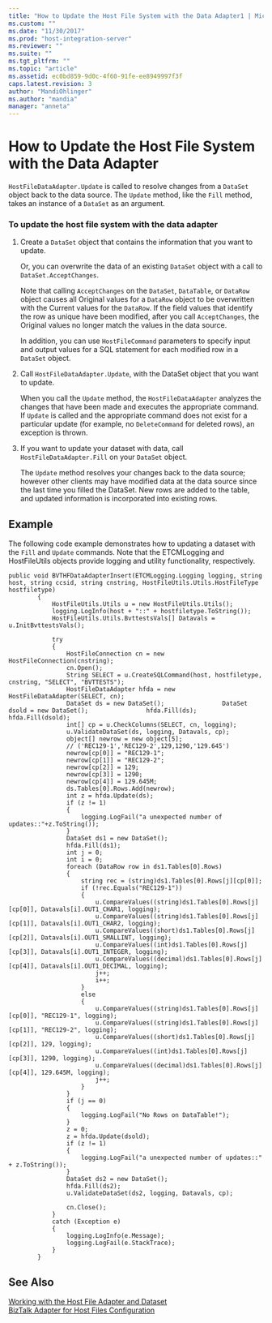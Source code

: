 ```yaml
---
title: "How to Update the Host File System with the Data Adapter1 | Microsoft Docs"
ms.custom: ""
ms.date: "11/30/2017"
ms.prod: "host-integration-server"
ms.reviewer: ""
ms.suite: ""
ms.tgt_pltfrm: ""
ms.topic: "article"
ms.assetid: ec0bd859-9d0c-4f60-91fe-ee8949997f3f
caps.latest.revision: 3
author: "MandiOhlinger"
ms.author: "mandia"
manager: "anneta"
---
```

# How to Update the Host File System with the Data Adapter
`HostFileDataAdapter.Update` is called to resolve changes from a `DataSet` object back to the data source. The `Update` method, like the `Fill` method, takes an instance of a `DataSet` as an argument.  
  
### To update the host file system with the data adapter  
  
1.  Create a `DataSet` object that contains the information that you want to update.  
  
     Or, you can overwrite the data of an existing `DataSet` object with a call to `DataSet.AcceptChanges`.  
  
     Note that calling `AcceptChanges` on the `DataSet`, `DataTable`, or `DataRow` object causes all Original values for a `DataRow` object to be overwritten with the Current values for the `DataRow`. If the field values that identify the row as unique have been modified, after you call `AcceptChanges`, the Original values no longer match the values in the data source.  
  
     In addition, you can use `HostFileCommand` parameters to specify input and output values for a SQL statement for each modified row in a `DataSet` object.  
  
2.  Call `HostFileDataAdapter.Update`, with the DataSet object that you want to update.  
  
     When you call the `Update` method, the `HostFileDataAdapter` analyzes the changes that have been made and executes the appropriate command. If `Update` is called and the appropriate command does not exist for a particular update (for example, no `DeleteCommand` for deleted rows), an exception is thrown.  
  
3.  If you want to update your dataset with data, call `HostFileDataAdapter.Fill` on your `DataSet` object.  
  
     The `Update` method resolves your changes back to the data source; however other clients may have modified data at the data source since the last time you filled the DataSet. New rows are added to the table, and updated information is incorporated into existing rows.  
  
## Example  
 The following code example demonstrates how to updating a dataset with the `Fill` and `Update` commands. Note that the ETCMLogging and HostFileUtils objects provide logging and utility functionality, respectively.  
  
```  
public void BVTHFDataAdapterInsert(ETCMLogging.Logging logging, string host, string ccsid, string cnstring, HostFileUtils.Utils.HostFileType hostfiletype)  
        {  
            HostFileUtils.Utils u = new HostFileUtils.Utils();  
            logging.LogInfo(host + "::" + hostfiletype.ToString());  
            HostFileUtils.Utils.BvttestsVals[] Datavals = u.InitBvttestsVals();  
  
            try  
            {  
                HostFileConnection cn = new HostFileConnection(cnstring);  
                cn.Open();  
                String SELECT = u.CreateSQLCommand(host, hostfiletype, cnstring, "SELECT", "BVTTESTS");  
                HostFileDataAdapter hfda = new HostFileDataAdapter(SELECT, cn);  
                DataSet ds = new DataSet();                DataSet dsold = new DataSet();                hfda.Fill(ds);                hfda.Fill(dsold);  
                int[] cp = u.CheckColumns(SELECT, cn, logging);  
                u.ValidateDataSet(ds, logging, Datavals, cp);  
                object[] newrow = new object[5];  
                // ('REC129-1','REC129-2',129,1290,'129.645')  
                newrow[cp[0]] = "REC129-1";  
                newrow[cp[1]] = "REC129-2";  
                newrow[cp[2]] = 129;  
                newrow[cp[3]] = 1290;  
                newrow[cp[4]] = 129.645M;  
                ds.Tables[0].Rows.Add(newrow);                  
                int z = hfda.Update(ds);  
                if (z != 1)  
                {  
                    logging.LogFail("a unexpected number of updates::"+z.ToString());  
                }  
                DataSet ds1 = new DataSet();  
                hfda.Fill(ds1);  
                int j = 0;  
                int i = 0;  
                foreach (DataRow row in ds1.Tables[0].Rows)  
                {  
                    string rec = (string)ds1.Tables[0].Rows[j][cp[0]];  
                    if (!rec.Equals("REC129-1"))  
                    {  
                        u.CompareValues((string)ds1.Tables[0].Rows[j][cp[0]], Datavals[i].OUT1_CHAR1, logging);  
                        u.CompareValues((string)ds1.Tables[0].Rows[j][cp[1]], Datavals[i].OUT1_CHAR2, logging);  
                        u.CompareValues((short)ds1.Tables[0].Rows[j][cp[2]], Datavals[i].OUT1_SMALLINT, logging);  
                        u.CompareValues((int)ds1.Tables[0].Rows[j][cp[3]], Datavals[i].OUT1_INTEGER, logging);  
                        u.CompareValues((decimal)ds1.Tables[0].Rows[j][cp[4]], Datavals[i].OUT1_DECIMAL, logging);  
                        j++;  
                        i++;  
                    }  
                    else  
                    {  
                        u.CompareValues((string)ds1.Tables[0].Rows[j][cp[0]], "REC129-1", logging);  
                        u.CompareValues((string)ds1.Tables[0].Rows[j][cp[1]], "REC129-2", logging);  
                        u.CompareValues((short)ds1.Tables[0].Rows[j][cp[2]], 129, logging);  
                        u.CompareValues((int)ds1.Tables[0].Rows[j][cp[3]], 1290, logging);  
                        u.CompareValues((decimal)ds1.Tables[0].Rows[j][cp[4]], 129.645M, logging);  
                        j++;  
                    }  
                }  
                if (j == 0)  
                {  
                    logging.LogFail("No Rows on DataTable!");  
                }  
                z = 0;  
                z = hfda.Update(dsold);  
                if (z != 1)  
                {  
                    logging.LogFail("a unexpected number of updates::" + z.ToString());  
                }  
                DataSet ds2 = new DataSet();  
                hfda.Fill(ds2);  
                u.ValidateDataSet(ds2, logging, Datavals, cp);  
  
                cn.Close();  
            }  
            catch (Exception e)  
            {  
                logging.LogInfo(e.Message);  
                logging.LogFail(e.StackTrace);  
            }  
        }  
```  
  
## See Also  
 [Working with the Host File Adapter and Dataset](../core/working-with-the-host-file-adapter-and-dataset2.md)   
 [BizTalk Adapter for Host Files Configuration](../HIS2010/biztalk-adapter-for-host-files-configuration2.md)